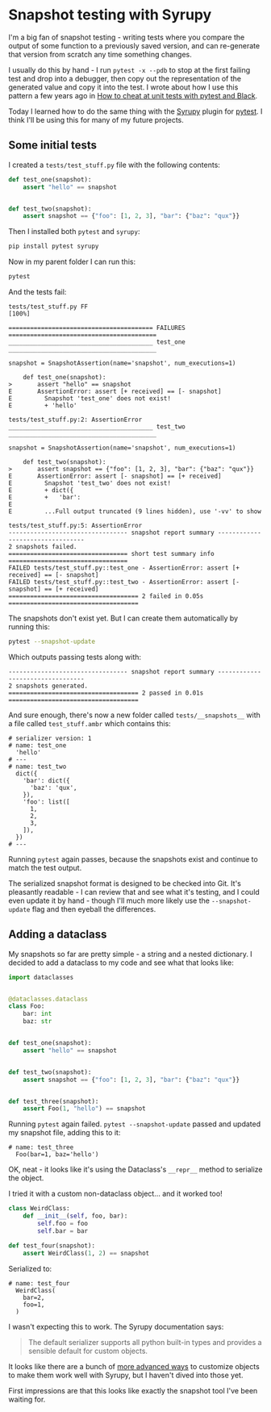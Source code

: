 # Snapshot testing with Syrupy

I'm a big fan of snapshot testing - writing tests where you compare the output of some function to a previously saved version, and can re-generate that version from scratch any time something changes.

I usually do this by hand - I run `pytest -x --pdb` to stop at the first failing test and drop into a debugger, then copy out the representation of the generated value and copy it into the test. I wrote about how I use this pattern a few years ago in [How to cheat at unit tests with pytest and Black](https://simonwillison.net/2020/Feb/11/cheating-at-unit-tests-pytest-black/).

Today I learned how to do the same thing with the [Syrupy](https://github.com/tophat/syrupy) plugin for [pytest](https://docs.pytest.org/). I think I'll be using this for many of my future projects.

## Some initial tests

I created a `tests/test_stuff.py` file with the following contents:

```python
def test_one(snapshot):
    assert "hello" == snapshot


def test_two(snapshot):
    assert snapshot == {"foo": [1, 2, 3], "bar": {"baz": "qux"}}
```
Then I installed both `pytest` and `syrupy`:

```bash
pip install pytest syrupy
```
Now in my parent folder I can run this:
```bash
pytest
```
And the tests fail:
```
tests/test_stuff.py FF                                                              [100%]

======================================== FAILURES =========================================
________________________________________ test_one _________________________________________

snapshot = SnapshotAssertion(name='snapshot', num_executions=1)

    def test_one(snapshot):
>       assert "hello" == snapshot
E       AssertionError: assert [+ received] == [- snapshot]
E         Snapshot 'test_one' does not exist!
E         + 'hello'

tests/test_stuff.py:2: AssertionError
________________________________________ test_two _________________________________________

snapshot = SnapshotAssertion(name='snapshot', num_executions=1)

    def test_two(snapshot):
>       assert snapshot == {"foo": [1, 2, 3], "bar": {"baz": "qux"}}
E       AssertionError: assert [- snapshot] == [+ received]
E         Snapshot 'test_two' does not exist!
E         + dict({
E         +   'bar': 
E         
E         ...Full output truncated (9 lines hidden), use '-vv' to show

tests/test_stuff.py:5: AssertionError
--------------------------------- snapshot report summary ---------------------------------
2 snapshots failed.
================================= short test summary info =================================
FAILED tests/test_stuff.py::test_one - AssertionError: assert [+ received] == [- snapshot]
FAILED tests/test_stuff.py::test_two - AssertionError: assert [- snapshot] == [+ received]
==================================== 2 failed in 0.05s ====================================
```
The snapshots don't exist yet. But I can create them automatically by running this:
```bash
pytest --snapshot-update
```
Which outputs passing tests along with:
```
--------------------------------- snapshot report summary ---------------------------------
2 snapshots generated.
==================================== 2 passed in 0.01s ====================================
```
And sure enough, there's now a new folder called `tests/__snapshots__` with a file called `test_stuff.ambr` which contains this:
```
# serializer version: 1
# name: test_one
  'hello'
# ---
# name: test_two
  dict({
    'bar': dict({
      'baz': 'qux',
    }),
    'foo': list([
      1,
      2,
      3,
    ]),
  })
# ---
```
Running `pytest` again passes, because the snapshots exist and continue to match the test output.

The serialized snapshot format is designed to be checked into Git. It's pleasantly readable - I can review that and see what it's testing, and I could even update it by hand - though I'll much more likely use the `--snapshot-update` flag and then eyeball the differences.

## Adding a dataclass

My snapshots so far are pretty simple - a string and a nested dictionary. I decided to add a dataclass to my code and see what that looks like:

```python
import dataclasses


@dataclasses.dataclass
class Foo:
    bar: int
    baz: str


def test_one(snapshot):
    assert "hello" == snapshot


def test_two(snapshot):
    assert snapshot == {"foo": [1, 2, 3], "bar": {"baz": "qux"}}


def test_three(snapshot):
    assert Foo(1, "hello") == snapshot
```
Running `pytest` again failed. `pytest --snapshot-update` passed and updated my snapshot file, adding this to it:
```
# name: test_three
  Foo(bar=1, baz='hello')
```
OK, neat - it looks like it's using the Dataclass's `__repr__` method to serialize the object.

I tried it with a custom non-dataclass object... and it worked too!

```python
class WeirdClass:
    def __init__(self, foo, bar):
        self.foo = foo
        self.bar = bar

def test_four(snapshot):
    assert WeirdClass(1, 2) == snapshot
```
Serialized to:
```
# name: test_four
  WeirdClass(
    bar=2,
    foo=1,
  )
```

I wasn't expecting this to work. The Syrupy documentation says:

> The default serializer supports all python built-in types and provides a sensible default for custom objects.

It looks like there are a bunch of [more advanced ways](https://tophat.github.io/syrupy/#representation) to customize objects to make them work well with Syrupy, but I haven't dived into those yet.

First impressions are that this looks like exactly the snapshot tool I've been waiting for.
